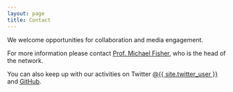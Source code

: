 ```yaml
---
layout: page
title: Contact
---
```


We welcome opportunities for collaboration and media engagement.

For more information please contact [Prof. Michael Fisher](https://web.cs.manchester.ac.uk/~michael/), who is the head of the network.

You can also keep up with our activities on Twitter <a href="https://twitter.com/{{ site.twitter_user }}">
  <i class="fab fa-twitter"></i> @{{ site.twitter_user }} </a> and <a href="https://github.com/autonomy-and-verification-uol"><i class="fab fa-github"></i> GitHub</a>.


